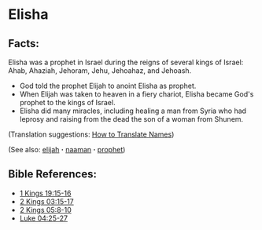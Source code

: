 # Elisha #

## Facts: ##

Elisha was a prophet in Israel during the reigns of several kings of Israel: Ahab, Ahaziah, Jehoram, Jehu, Jehoahaz, and Jehoash.

* God told the prophet Elijah to anoint Elisha as prophet.
* When Elijah was taken to heaven in a fiery chariot, Elisha became God's prophet to the kings of Israel. 
* Elisha did many miracles, including healing a man from Syria who had leprosy and raising from the dead the son of a woman from Shunem.

(Translation suggestions: [How to Translate Names](https://git.door43.org/Door43/en-ta-translate-vol1/src/master/content/translate_names.md))

(See also: [elijah](../other/elijah.md) **·** [naaman](../other/naaman.md) **·** [prophet](../kt/prophet.md))

## Bible References: ##

* [1 Kings 19:15-16](https://door43.org/en/bible/notes/1ki/19/15)
* [2 Kings 03:15-17](https://door43.org/en/bible/notes/2ki/03/15)
* [2 Kings 05:8-10](https://door43.org/en/bible/notes/2ki/05/08)
* [Luke 04:25-27](https://door43.org/en/bible/notes/luk/04/25)


